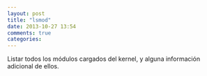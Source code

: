 ```yaml
---
layout: post
title: "lsmod"
date: 2013-10-27 13:54
comments: true
categories: 
---
```

Listar todos los módulos cargados del kernel, y alguna información adicional de ellos. 

